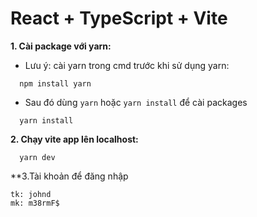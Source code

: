 # React + TypeScript + Vite

**1. Cài package với yarn:**
- Lưu ý: cài yarn trong cmd trước khi sử dụng yarn:

```
  npm install yarn
```
- Sau đó dùng `yarn` hoặc `yarn install` để cài packages

```
  yarn install
```

**2. Chạy vite app lên localhost:**
```
  yarn dev
```

**3.Tài khoản để đăng nhập
```
tk: johnd
mk: m38rmF$
```
